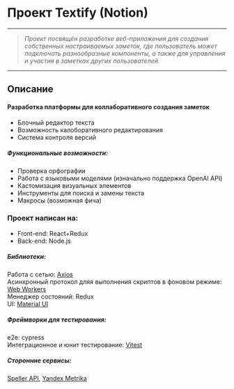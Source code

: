 # Проект Textify (Notion)
________________________
>*Проект посвящён разработке веб-приложения для создания собственных настраиваемых заметок, где пользователь может подключать разнообразные компоненты, а также для управления и участия в заметках других пользователей.*
_________________________

## Описание

 #### Разработка платформы для коллаборативного создания заметок
- Блочный редактор текста 
- Возможность калоборативного редактирования
- Система контроля версий
##### Функциональные возможности:
- Проверка орфографии 
- Работа с языковыми моделями (изначально поддержка OpenAI API)
- Кастомизация визуальных элементов 
- Инструменты для поиска и замены текста 
- Макросы (возможная фича)
  
### Проект написан на: 
  - Front-end:
  React+Redux
  - Back-end:
  Node.js 

##### Библиотеки: 
Работа с сетью: [ Axios](https://axios-http.com/ru/docs/api_intro)  
Асинхронный протокол дляя выполнения скриптов в фоновом режиме:[ Web Workers](https://developer.mozilla.org/ru/docs/Web/API/Web_Workers_API)  
Менеджер состояний: Redux   
UI: [ Material UI](https://yandex.ru/dev/speller)

##### Фреймворки для тестирования:
e2e: cypress  
Интеграционное и юнит тестирование: [ Vitest](https://vitest.dev/)   

##### Сторонние сервисы:
[ Speller API](https://yandex.ru/dev/speller), [ Yandex Metrika](https://yandex.ru/dev/metrika) 
